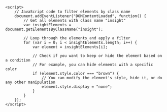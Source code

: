 <!DOCTYPE html>
<html lang="en">
<head>
    <meta name="viewport" content="width=device-width, initial-scale=1.0">
    <style>
        /* Your CSS styles here */
    </style>
    <title>Book Cover Page</title>
</head>
<body>
    <div class="bookpage">
        <!-- Your HTML content here -->
    </div>

    <script>
        // JavaScript code to filter elements by class name
        document.addEventListener("DOMContentLoaded", function() {
            // Get all elements with class name "insight"
            var insightElements = document.getElementsByClassName("insight");

            // Loop through the elements and apply a filter
            for (var i = 0; i < insightElements.length; i++) {
                var element = insightElements[i];

                // Check if you want to keep or hide the element based on a condition
                // For example, you can hide elements with a specific color
                if (element.style.color === "brown") {
                    // You can modify the element's style, hide it, or do any other manipulation
                    element.style.display = "none";
                }
            }
        });
    </script>
</body>
</html>
